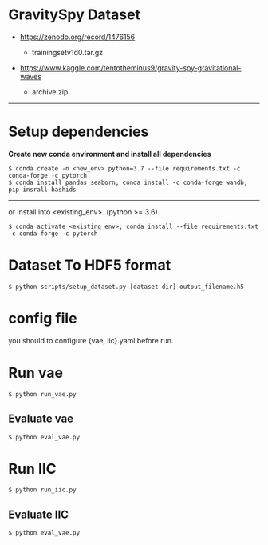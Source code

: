 # GravitySpy Dataset
   - https://zenodo.org/record/1476156
     - trainingsetv1d0.tar.gz

   - https://www.kaggle.com/tentotheminus9/gravity-spy-gravitational-waves
     - archive.zip

---

# Setup dependencies

**Create new conda environment and install all dependencies**

```
$ conda create -n <new_env> python=3.7 --file requirements.txt -c conda-forge -c pytorch
$ conda install pandas seaborn; conda install -c conda-forge wandb; pip insrall hashids
```

---
or install into <existing_env>. (python >= 3.6)

```
$ conda activate <existing_env>; conda install --file requirements.txt -c conda-forge -c pytorch
```

# Dataset To HDF5 format

```
$ python scripts/setup_dataset.py [dataset dir] output_filename.h5
```

# config file
you should to configure {vae, iic}.yaml before run. 

# Run vae
```
$ python run_vae.py
```

## Evaluate vae
```
$ python eval_vae.py
```

# Run IIC
```
$ python run_iic.py
```

## Evaluate IIC
```
$ python eval_vae.py
```
